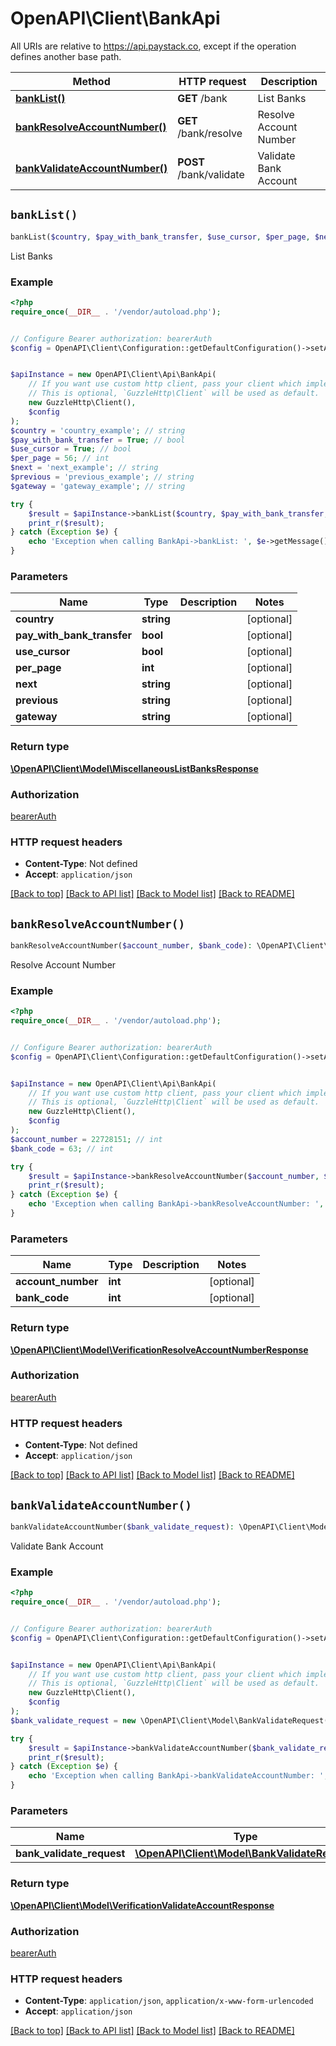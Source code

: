 # OpenAPI\Client\BankApi

All URIs are relative to https://api.paystack.co, except if the operation defines another base path.

| Method | HTTP request | Description |
| ------------- | ------------- | ------------- |
| [**bankList()**](BankApi.md#bankList) | **GET** /bank | List Banks |
| [**bankResolveAccountNumber()**](BankApi.md#bankResolveAccountNumber) | **GET** /bank/resolve | Resolve Account Number |
| [**bankValidateAccountNumber()**](BankApi.md#bankValidateAccountNumber) | **POST** /bank/validate | Validate Bank Account |


## `bankList()`

```php
bankList($country, $pay_with_bank_transfer, $use_cursor, $per_page, $next, $previous, $gateway): \OpenAPI\Client\Model\MiscellaneousListBanksResponse
```

List Banks

### Example

```php
<?php
require_once(__DIR__ . '/vendor/autoload.php');


// Configure Bearer authorization: bearerAuth
$config = OpenAPI\Client\Configuration::getDefaultConfiguration()->setAccessToken('YOUR_ACCESS_TOKEN');


$apiInstance = new OpenAPI\Client\Api\BankApi(
    // If you want use custom http client, pass your client which implements `GuzzleHttp\ClientInterface`.
    // This is optional, `GuzzleHttp\Client` will be used as default.
    new GuzzleHttp\Client(),
    $config
);
$country = 'country_example'; // string
$pay_with_bank_transfer = True; // bool
$use_cursor = True; // bool
$per_page = 56; // int
$next = 'next_example'; // string
$previous = 'previous_example'; // string
$gateway = 'gateway_example'; // string

try {
    $result = $apiInstance->bankList($country, $pay_with_bank_transfer, $use_cursor, $per_page, $next, $previous, $gateway);
    print_r($result);
} catch (Exception $e) {
    echo 'Exception when calling BankApi->bankList: ', $e->getMessage(), PHP_EOL;
}
```

### Parameters

| Name | Type | Description  | Notes |
| ------------- | ------------- | ------------- | ------------- |
| **country** | **string**|  | [optional] |
| **pay_with_bank_transfer** | **bool**|  | [optional] |
| **use_cursor** | **bool**|  | [optional] |
| **per_page** | **int**|  | [optional] |
| **next** | **string**|  | [optional] |
| **previous** | **string**|  | [optional] |
| **gateway** | **string**|  | [optional] |

### Return type

[**\OpenAPI\Client\Model\MiscellaneousListBanksResponse**](../Model/MiscellaneousListBanksResponse.md)

### Authorization

[bearerAuth](../../README.md#bearerAuth)

### HTTP request headers

- **Content-Type**: Not defined
- **Accept**: `application/json`

[[Back to top]](#) [[Back to API list]](../../README.md#endpoints)
[[Back to Model list]](../../README.md#models)
[[Back to README]](../../README.md)

## `bankResolveAccountNumber()`

```php
bankResolveAccountNumber($account_number, $bank_code): \OpenAPI\Client\Model\VerificationResolveAccountNumberResponse
```

Resolve Account Number

### Example

```php
<?php
require_once(__DIR__ . '/vendor/autoload.php');


// Configure Bearer authorization: bearerAuth
$config = OpenAPI\Client\Configuration::getDefaultConfiguration()->setAccessToken('YOUR_ACCESS_TOKEN');


$apiInstance = new OpenAPI\Client\Api\BankApi(
    // If you want use custom http client, pass your client which implements `GuzzleHttp\ClientInterface`.
    // This is optional, `GuzzleHttp\Client` will be used as default.
    new GuzzleHttp\Client(),
    $config
);
$account_number = 22728151; // int
$bank_code = 63; // int

try {
    $result = $apiInstance->bankResolveAccountNumber($account_number, $bank_code);
    print_r($result);
} catch (Exception $e) {
    echo 'Exception when calling BankApi->bankResolveAccountNumber: ', $e->getMessage(), PHP_EOL;
}
```

### Parameters

| Name | Type | Description  | Notes |
| ------------- | ------------- | ------------- | ------------- |
| **account_number** | **int**|  | [optional] |
| **bank_code** | **int**|  | [optional] |

### Return type

[**\OpenAPI\Client\Model\VerificationResolveAccountNumberResponse**](../Model/VerificationResolveAccountNumberResponse.md)

### Authorization

[bearerAuth](../../README.md#bearerAuth)

### HTTP request headers

- **Content-Type**: Not defined
- **Accept**: `application/json`

[[Back to top]](#) [[Back to API list]](../../README.md#endpoints)
[[Back to Model list]](../../README.md#models)
[[Back to README]](../../README.md)

## `bankValidateAccountNumber()`

```php
bankValidateAccountNumber($bank_validate_request): \OpenAPI\Client\Model\VerificationValidateAccountResponse
```

Validate Bank Account

### Example

```php
<?php
require_once(__DIR__ . '/vendor/autoload.php');


// Configure Bearer authorization: bearerAuth
$config = OpenAPI\Client\Configuration::getDefaultConfiguration()->setAccessToken('YOUR_ACCESS_TOKEN');


$apiInstance = new OpenAPI\Client\Api\BankApi(
    // If you want use custom http client, pass your client which implements `GuzzleHttp\ClientInterface`.
    // This is optional, `GuzzleHttp\Client` will be used as default.
    new GuzzleHttp\Client(),
    $config
);
$bank_validate_request = new \OpenAPI\Client\Model\BankValidateRequest(); // \OpenAPI\Client\Model\BankValidateRequest

try {
    $result = $apiInstance->bankValidateAccountNumber($bank_validate_request);
    print_r($result);
} catch (Exception $e) {
    echo 'Exception when calling BankApi->bankValidateAccountNumber: ', $e->getMessage(), PHP_EOL;
}
```

### Parameters

| Name | Type | Description  | Notes |
| ------------- | ------------- | ------------- | ------------- |
| **bank_validate_request** | [**\OpenAPI\Client\Model\BankValidateRequest**](../Model/BankValidateRequest.md)|  | [optional] |

### Return type

[**\OpenAPI\Client\Model\VerificationValidateAccountResponse**](../Model/VerificationValidateAccountResponse.md)

### Authorization

[bearerAuth](../../README.md#bearerAuth)

### HTTP request headers

- **Content-Type**: `application/json`, `application/x-www-form-urlencoded`
- **Accept**: `application/json`

[[Back to top]](#) [[Back to API list]](../../README.md#endpoints)
[[Back to Model list]](../../README.md#models)
[[Back to README]](../../README.md)
